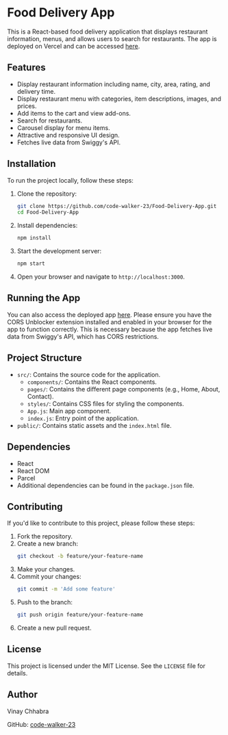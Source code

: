 # Food Delivery App

This is a React-based food delivery application that displays restaurant information, menus, and allows users to search for restaurants. The app is deployed on Vercel and can be accessed [here](https://food-delivery-app-pi-sable.vercel.app/).

## Features

- Display restaurant information including name, city, area, rating, and delivery time.
- Display restaurant menu with categories, item descriptions, images, and prices.
- Add items to the cart and view add-ons.
- Search for restaurants.
- Carousel display for menu items.
- Attractive and responsive UI design.
- Fetches live data from Swiggy's API.

## Installation

To run the project locally, follow these steps:

1. Clone the repository:
    ```bash
    git clone https://github.com/code-walker-23/Food-Delivery-App.git
    cd Food-Delivery-App
    ```

2. Install dependencies:
    ```bash
    npm install
    ```

3. Start the development server:
    ```bash
    npm start
    ```

4. Open your browser and navigate to `http://localhost:3000`.

## Running the App

You can also access the deployed app [here](https://food-delivery-app-pi-sable.vercel.app/). Please ensure you have the CORS Unblocker extension installed and enabled in your browser for the app to function correctly. This is necessary because the app fetches live data from Swiggy's API, which has CORS restrictions.

## Project Structure

- `src/`: Contains the source code for the application.
  - `components/`: Contains the React components.
  - `pages/`: Contains the different page components (e.g., Home, About, Contact).
  - `styles/`: Contains CSS files for styling the components.
  - `App.js`: Main app component.
  - `index.js`: Entry point of the application.
- `public/`: Contains static assets and the `index.html` file.

## Dependencies

- React
- React DOM
- Parcel
- Additional dependencies can be found in the `package.json` file.

## Contributing

If you'd like to contribute to this project, please follow these steps:

1. Fork the repository.
2. Create a new branch:
    ```bash
    git checkout -b feature/your-feature-name
    ```
3. Make your changes.
4. Commit your changes:
    ```bash
    git commit -m 'Add some feature'
    ```
5. Push to the branch:
    ```bash
    git push origin feature/your-feature-name
    ```
6. Create a new pull request.

## License

This project is licensed under the MIT License. See the `LICENSE` file for details.

## Author

Vinay Chhabra

GitHub: [code-walker-23](https://github.com/code-walker-23)
